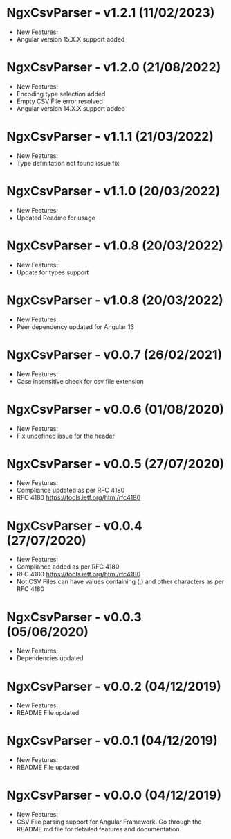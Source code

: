 # NgxCsvParser - v1.2.1 (11/02/2023)
* New Features:
* Angular version 15.X.X support added

# NgxCsvParser - v1.2.0 (21/08/2022)
* New Features:
* Encoding type selection added
* Empty CSV File error resolved
* Angular version 14.X.X support added

# NgxCsvParser - v1.1.1 (21/03/2022)
* New Features:
* Type definitation not found issue fix

# NgxCsvParser - v1.1.0 (20/03/2022)
* New Features:
* Updated Readme for usage

# NgxCsvParser - v1.0.8 (20/03/2022)
* New Features:
* Update for types support

# NgxCsvParser - v1.0.8 (20/03/2022)
* New Features:
* Peer dependency updated for Angular 13

# NgxCsvParser - v0.0.7 (26/02/2021)
* New Features:
* Case insensitive check for csv file extension

# NgxCsvParser - v0.0.6 (01/08/2020)
* New Features:
* Fix undefined issue for the header

# NgxCsvParser - v0.0.5 (27/07/2020)
* New Features:
* Compliance updated as per RFC 4180
* RFC 4180 https://tools.ietf.org/html/rfc4180

# NgxCsvParser - v0.0.4 (27/07/2020)
* New Features:
* Compliance added as per RFC 4180
* RFC 4180 https://tools.ietf.org/html/rfc4180
* Not CSV Files can have values containing (,) and other characters as per RFC 4180

# NgxCsvParser - v0.0.3 (05/06/2020)
* New Features:
* Dependencies updated

# NgxCsvParser - v0.0.2 (04/12/2019)
* New Features:
* README File updated

# NgxCsvParser - v0.0.1 (04/12/2019)
* New Features:
* README File updated

# NgxCsvParser - v0.0.0 (04/12/2019)
* New Features:
* CSV File parsing support for Angular Framework. Go through the README.md file for detailed features and documentation.